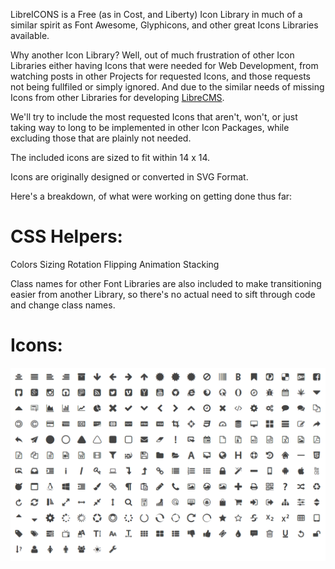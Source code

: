 LibreICONS is a Free (as in Cost, and Liberty) Icon Library in much of a similar spirit as Font Awesome, Glyphicons, and other great Icons Libraries available.

Why another Icon Library? Well, out of much frustration of other Icon Libraries either having Icons that were needed for Web Development, from watching posts in other Projects for requested Icons, and those requests not being fullfiled or simply ignored. And due to the similar needs of missing Icons from other Libraries for developing [LibreCMS](https://github.com/StudioJunkyard/LibreCMS).

We'll try to include the most requested Icons that aren't, won't, or just taking way to long to be implemented in other Icon Packages, while excluding those that are plainly not needed.

The included icons are sized to fit within 14 x 14.

Icons are originally designed or converted in SVG Format.

Here's a breakdown, of what were working on getting done thus far:

CSS Helpers:
============
Colors
Sizing
Rotation
Flipping
Animation
Stacking

Class names for other Font Libraries are also included to make transitioning easier from another Library, so there's no actual need to sift through code and change class names.

Icons:
======
![Libr8](source/libreicons.png)
